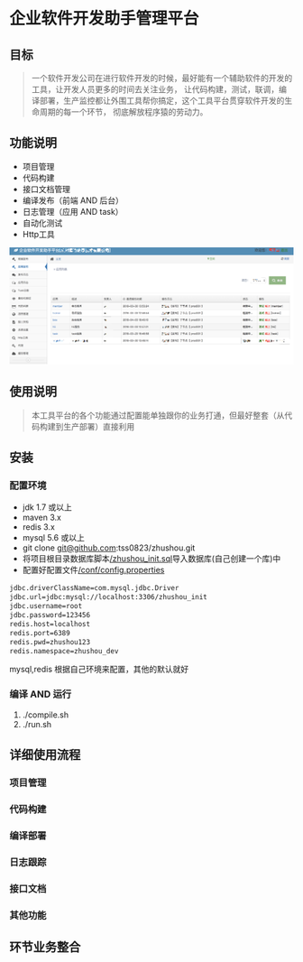 # 企业软件开发助手管理平台

## 目标

> 一个软件开发公司在进行软件开发的时候，最好能有一个辅助软件的开发的工具，让开发人员更多的时间去关注业务，
让代码构建，测试，联调，编译部署，生产监控都让外围工具帮你搞定，这个工具平台贯穿软件开发的生命周期的每一个环节，
彻底解放程序猿的劳动力。

## 功能说明

* 项目管理
* 代码构建
* 接口文档管理
* 编译发布（前端 AND 后台）
* 日志管理（应用 AND task）
* 自动化测试
* Http工具

![首页](res/index.png)

## 使用说明

> 本工具平台的各个功能通过配置能单独跟你的业务打通，但最好整套（从代码构建到生产部署）直接利用

## 安装

### 配置环境
* jdk 1.7 或以上
* maven 3.x
* redis 3.x
* mysql 5.6 或以上
* git clone git@github.com:tss0823/zhushou.git
* 将项目根目录数据库脚本[/zhushou_init.sql](zhushou_init.sql)导入数据库(自己创建一个库)中
* 配置好配置文件[/conf/config.properties](conf/config.properties)
```
jdbc.driverClassName=com.mysql.jdbc.Driver
jdbc.url=jdbc:mysql://localhost:3306/zhushou_init
jdbc.username=root
jdbc.password=123456
redis.host=localhost
redis.port=6389
redis.pwd=zhushou123
redis.namespace=zhushou_dev
```
mysql,redis 根据自己环境来配置，其他的默认就好

### 编译 AND 运行
1. ./compile.sh 
2. ./run.sh

## 详细使用流程


### 项目管理

### 代码构建

### 编译部署

### 日志跟踪

### 接口文档

### 其他功能

## 环节业务整合


